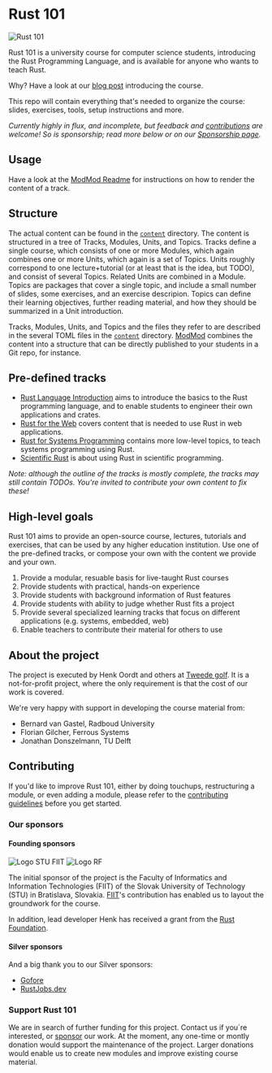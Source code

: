 # Rust 101

![Rust 101](https://tweedegolf.nl/images/rust-101-logo.jpg)

Rust 101 is a university course for computer science students, introducing the Rust Programming Language, and is available for anyone who wants to teach Rust.

Why? Have a look at our [blog post](https://tweedegolf.nl/en/blog/80/rust-101-open-source-university-course) introducing the course.

This repo will contain everything that's needed to organize the course: slides, exercises, tools, setup instructions and more.

*Currently highly in flux, and incomplete, but feedback and [contributions](./CONTRIBUTING.md) are welcome! So is sponsorship; read more below or on our [Sponsorship page](https://github.com/sponsors/tweedegolf).*

## Usage
Have a look at the [ModMod Readme](./modmod/README.md) for instructions on how to render the content of a track.

## Structure
The actual content can be found in the [`content`](./content) directory.
The content is structured in a tree of Tracks, Modules, Units, and Topics.
Tracks define a single course, which consists of one or more Modules, which again combines one or more Units, which again is a set of Topics.
Units roughly correspond to one lecture+tutorial (or at least that is the idea, but TODO), and consist of several Topics. Related Units are combined in a Module.
Topics are packages that cover a single topic, and include a small number of slides, some exercises, and an exercise descripion.
Topics can define their learning objectives, further reading material, and how they should be summarized in a Unit introduction.

Tracks, Modules, Units, and Topics and the files they refer to are described in the several TOML files in the [`content`](./content) directory.
[ModMod](./modmod/README.md) combines the content into a structure that can be directly published to your students in a Git repo, for instance.

## Pre-defined tracks
- [Rust Language Introduction](./content/rust-intro.track.toml) aims to introduce the basics to the Rust programming language, and to enable students to engineer their own applications and crates.
- [Rust for the Web](./content/rust-for-web.track.toml) covers content that is needed to use Rust in web applications.
- [Rust for Systems Programming](./content/rust-for-systems.track.toml) contains more low-level topics, to teach systems programming using Rust.
- [Scientific Rust](./content/scientific-rust.track.toml) is about using Rust in scientific programming.

*Note: although the outline of the tracks is mostly complete, the tracks may still contain TODOs. You're invited to contribute your own content to fix these!*

## High-level goals
Rust 101 aims to provide an open-source course, lectures, tutorials and exercises, that can be used by any higher education institution.
Use one of the pre-defined tracks, or compose your own with the content we provide and your own.

1. Provide a modular, resuable basis for live-taught Rust courses
2. Provide students with practical, hands-on experience
3. Provide students with background information of Rust features
4. Provide students with ability to judge whether Rust fits a project
5. Provide several specialized learning tracks that focus on different applications (e.g. systems, embedded, web)
6. Enable teachers to contribute their material for others to use

## About the project

The project is executed by Henk Oordt and others at [Tweede golf](https://tweedegolf.nl). It is a not-for-profit project, where the only requirement is that the cost of our work is covered.

We're very happy with support in developing the course material from:

- Bernard van Gastel, Radboud University
- Florian Gilcher, Ferrous Systems
- Jonathan Donszelmann, TU Delft

## Contributing
If you'd like to improve Rust 101, either by doing touchups, restructuring a module, or even adding a module, please refer to the [contributing guidelines](./CONTRIBUTING.md) before you get started.

### Our sponsors

#### Founding sponsors

![Logo STU FIIT](./assets/STU_FIIT_logo_100_color.png)
![Logo RF](./assets/Rust_Foundation_logo_100_color.png)

The initial sponsor of the project is the Faculty of Informatics and Information Technologies (FIIT) of the Slovak University of Technology (STU) in Bratislava, Slovakia. [FIIT](https://www.fiit.stuba.sk/en.html?page_id=749)'s contribution has enabled us to layout the groundwork for the course.

In addition, lead developer Henk has received a grant from the [Rust Foundation](https://foundation.rust-lang.org/).

#### Silver sponsors

And a big thank you to our Silver sponsors:

- [Gofore](https://gofore.com/en/)
- [RustJobs.dev](https://rustjobs.dev/)

### Support Rust 101

We are in search of further funding for this project. Contact us if you´re interested, or [sponsor](https://github.com/sponsors/tweedegolf) our work. At the moment, any one-time or montly donation would support the maintenance of the project. Larger donations would enable us to create new modules and improve existing course material. 
